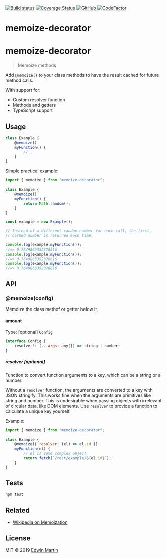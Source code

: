 [![Build status](https://api.travis-ci.org/edwinm/memoize-decorator.svg?branch=master)](https://travis-ci.org/edwinm/memoize-decorator) [![Coverage Status](https://coveralls.io/repos/github/edwinm/memoize-decorator/badge.svg?branch=master)](https://coveralls.io/github/edwinm/memoize-decorator?branch=master) [![GitHub](https://img.shields.io/github/license/edwinm/memoize-decorator.svg)](https://github.com/edwinm/memoize-decorator/blob/master/LICENSE) [![CodeFactor](https://www.codefactor.io/repository/github/edwinm/memoize-decorator/badge)](https://www.codefactor.io/repository/github/edwinm/memoize-decorator)
# memoize-decorator

# memoize-decorator

> Memoize methods

Add `@memoize()`  to your class methods to have the result cached
for future method calls.

With support for:
- Custom resolver function
- Methods and getters
- TypeScript support

## Usage

```js
class Example {
	@memoize()
	myFunction() {
		// …
	}
}
```

Simple practical example:

```js
import { memoize } from "memoize-decorator";

class Example {
	@memoize()
	myFunction() {
		return Math.random();
	}
}

const example = new Example();

// Instead of a different random number for each call, the first,
// cached number is returned each time.

console.log(example.myFunction());
//=> 0.7649863352328616
console.log(example.myFunction());
//=> 0.7649863352328616
console.log(example.myFunction());
//=> 0.7649863352328616
```

## API

### @memoize(config)

Memoize the class methof or getter below it.

#### amount

Type: \[optional\] `Config`

```js
interface Config {
	resolver?: (...args: any[]) => string | number;
}
```

##### resolver \[optional\]

Function to convert function arguments to a key, which can be a string or a number.

Without a `resolver` function, the arguments are converted to a key with JSON stringify.
This works fine when the arguments are primitives like string and number.
This is undesirable when passing objects with irrelevant of circular data, like DOM elements.
Use `resolver` to provide a function to calculate a unique key yourself.

Example:

```js
import { memoize } from "memoize-decorator";

class Example {
	@memoize({ resolver: (el) => el.id })
	myFunction(el) {
		// el is some complex object
		return fetch(`/rest/example/${el.id}`);
	}
}
```

## Tests

```shell
npm test
```

## Related

- [Wikipedia on Memoization](https://en.wikipedia.org/wiki/Memoization)

## License

MIT © 2019 [Edwin Martin](https://bitstorm.org/)
